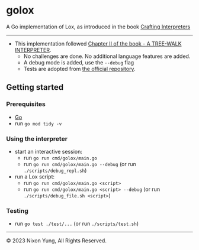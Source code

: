 # golox

A Go implementation of Lox, as introduced in the book [Crafting Interpreters](http://craftinginterpreters.com/)

---

- This implementation followed [Chapter II of the book - A TREE-WALK INTERPRETER](https://craftinginterpreters.com/a-tree-walk-interpreter.html).
  - No challenges are done. No additional language features are added.
  - A debug mode is added, use the `--debug` flag
  - Tests are adopted from [the official repository](https://github.com/munificent/craftinginterpreters/tree/master/test).

## Getting started

### Prerequisites

- [Go](https://go.dev/dl/)
- run `go mod tidy -v`

### Using the interpreter

- start an interactive session:
  - run `go run cmd/golox/main.go`
  - run `go run cmd/golox/main.go --debug` (or run `./scripts/debug_repl.sh`)
- run a Lox script:
  - run `go run cmd/golox/main.go <script>`
  - run `go run cmd/golox/main.go <script> --debug` (or run `./scripts/debug_file.sh <script>`)

### Testing

- run `go test ./test/...` (or run `./scripts/test.sh`)

---

&copy; 2023 Nixon Yung, All Rights Reserved.
